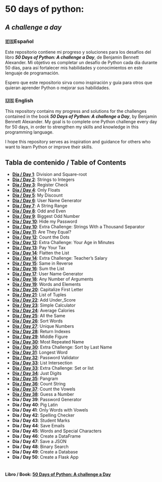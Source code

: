 # 50 days of python: 
## *A challenge a day*
###

### 🇪🇸Español
Este repositorio contiene mi progreso y soluciones para los desafíos del libro ***50 Days of Python: A challenge a Day***, de Benjamin Bennett Alexander.
Mi objetivo es completar un desafío de Python cada día durante 50 días, para así fortalecer mis habilidades y conocimientos en este lenguaje de programación.

Espero que este repositorio sirva como inspiración y guía para otros que quieran aprender Python o mejorar sus habilidades.

### 🇺🇸 English
This repository contains my progress and solutions for the challenges contained in the book ***50 Days of Python: A challenge a Day***, by Benjamin Bennett Alexander.
My goal is to complete one Python challenge every day for 50 days, in order to strengthen my skills and knowledge in this programming language.

I hope this repository serves as inspiration and guidance for others who want to learn Python or improve their skills.


## Tabla de contenido / Table of Contents

* [**Día / Day 1**](https://github.com/Malonsog/50_days_of_python/tree/main/01): Division and Square-root
* [**Día / Day 2**](https://github.com/Malonsog/50_days_of_python/tree/main/02): Strings to Integers
* [**Día / Day 3**](https://github.com/Malonsog/50_days_of_python/tree/main/03): Register Check
* [**Día / Day 4**](https://github.com/Malonsog/50_days_of_python/tree/main/04): Only Floats
* [**Día / Day 5**](https://github.com/Malonsog/50_days_of_python/tree/main/05): My Discount
* [**Día / Day 6**](https://github.com/Malonsog/50_days_of_python/tree/main/06): User Name Generator
* [**Día / Day 7**](https://github.com/Malonsog/50_days_of_python/tree/main/07): A String Range
* [**Día / Day 8**](https://github.com/Malonsog/50_days_of_python/tree/main/08): Odd and Even
* [**Día / Day 9**](https://github.com/Malonsog/50_days_of_python/tree/main/09): Biggest Odd Number
* [**Día / Day 10**](https://github.com/Malonsog/50_days_of_python/tree/main/10): Hide my Password
* [**Día / Day 10**](https://github.com/Malonsog/50_days_of_python/tree/main/10): Extra Challenge: Strings With a Thousand Separator
* [**Día / Day 11**](https://github.com/Malonsog/50_days_of_python/tree/main/11): Are They Equal?
* [**Día / Day 12**](https://github.com/Malonsog/50_days_of_python/tree/main/12): Count the Dots
* [**Día / Day 12**](https://github.com/Malonsog/50_days_of_python/tree/main/12): Extra Challenge: Your Age in Minutes
* [**Día / Day 13**](https://github.com/Malonsog/50_days_of_python/tree/main/13): Pay Your Tax
* [**Día / Day 14**](https://github.com/Malonsog/50_days_of_python/tree/main/14): Flatten the List
* [**Día / Day 14**](https://github.com/Malonsog/50_days_of_python/tree/main/14): Extra Challenge: Teacher’s Salary
* [**Día / Day 15**](https://github.com/Malonsog/50_days_of_python/tree/main/15): Same in Reverse
* [**Día / Day 16**](https://github.com/Malonsog/50_days_of_python/tree/main/16): Sum the List
* [**Día / Day 17**](https://github.com/Malonsog/50_days_of_python/tree/main/17): User Name Generator
* [**Día / Day 18**](https://github.com/Malonsog/50_days_of_python/tree/main/18): Any Number of Arguments
* [**Día / Day 19**](https://github.com/Malonsog/50_days_of_python/tree/main/19): Words and Elements
* [**Día / Day 20**](https://github.com/Malonsog/50_days_of_python/tree/main/20): Capitalize First Letter
* [**Día / Day 21**](https://github.com/Malonsog/50_days_of_python/tree/main/21): List of Tuples
* [**Día / Day 22**](https://github.com/Malonsog/50_days_of_python/tree/main/22): Add Under_Score
* [**Día / Day 23**](https://github.com/Malonsog/50_days_of_python/tree/main/23): Simple Calculator
* [**Día / Day 24**](https://github.com/Malonsog/50_days_of_python/tree/main/24): Average Calories
* [**Día / Day 25**](https://github.com/Malonsog/50_days_of_python/tree/main/25): All the Same
* [**Día / Day 26**](https://github.com/Malonsog/50_days_of_python/tree/main/26): Sort Words
* [**Día / Day 27**](https://github.com/Malonsog/50_days_of_python/tree/main/27): Unique Numbers
* [**Día / Day 28**](https://github.com/Malonsog/50_days_of_python/tree/main/28): Return Indexes
* [**Día / Day 29**](https://github.com/Malonsog/50_days_of_python/tree/main/29): Middle Figure
* [**Día / Day 30**](https://github.com/Malonsog/50_days_of_python/tree/main/30): Most Repeated Name
* [**Día / Day 30**](https://github.com/Malonsog/50_days_of_python/tree/main/30): Extra Challenge: Sort by Last Name
* [**Día / Day 31**](https://github.com/Malonsog/50_days_of_python/tree/main/31): Longest Word
* [**Día / Day 32**](https://github.com/Malonsog/50_days_of_python/tree/main/32): Password Validator
* [**Día / Day 33**](https://github.com/Malonsog/50_days_of_python/tree/main/33): List Intersection
* [**Día / Day 33**](https://github.com/Malonsog/50_days_of_python/tree/main/33): Extra Challenge: Set or list
* [**Día / Day 34**](https://github.com/Malonsog/50_days_of_python/tree/main/34): Just Digits
* [**Día / Day 35**](https://github.com/Malonsog/50_days_of_python/tree/main/35): Pangram
* [**Día / Day 36**](https://github.com/Malonsog/50_days_of_python/tree/main/36): Count String
* [**Día / Day 37**](https://github.com/Malonsog/50_days_of_python/tree/main/37): Count the Vowels
* [**Día / Day 38**](https://github.com/Malonsog/50_days_of_python/tree/main/38): Guess a Number
* **Día / Day 39**: Password Generator
* **Día / Day 40**: Pig Latin
* **Día / Day 41**: Only Words with Vowels
* **Día / Day 42**: Spelling Checker
* **Día / Day 43**: Student Marks
* **Día / Day 44**: Save Emails
* **Día / Day 45**: Words and Special Characters
* **Día / Day 46**: Create a DataFrame
* **Día / Day 47**: Save a JSON
* **Día / Day 48**: Binary Search
* **Día / Day 49**: Create a Database
* **Día / Day 50**: Create a Flask App



#
#### **Libro / Book:** [50 Days of Python: A challenge a Day](https://benjaminb.gumroad.com/l/zybjn)
